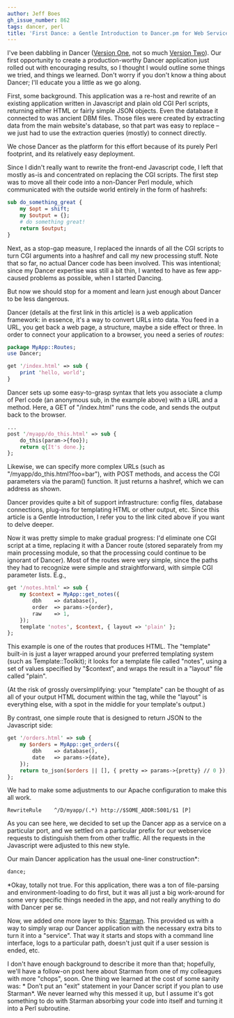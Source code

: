 ```yaml
---
author: Jeff Boes
gh_issue_number: 862
tags: dancer, perl
title: 'First Dance: a Gentle Introduction to Dancer.pm for Web Services'
---
```




I've been dabbling in Dancer ([Version One](http://search.cpan.org/~yanick/Dancer-1.3118/lib/Dancer.pm), not so much [Version Two](http://search.cpan.org/~sukria/Dancer2-0.10/lib/Dancer2.pm)). Our first opportunity to create a production-worthy Dancer application just rolled out with encouraging results, so I thought I would outline some things we tried, and things we learned.  Don't worry if you don't know a thing about Dancer; I'll educate you a little as we go along.

First, some background. This application was a re-host and rewrite of an existing application written in Javascript and plain old CGI Perl scripts, returning either HTML or fairly simple JSON objects. Even the database it connected to was ancient DBM files. Those files were created by extracting data from the main website's database, so that part was easy to replace – we just had to use the extraction queries (mostly) to connect directly.

We chose Dancer as the platform for this effort because of its purely Perl footprint, and its relatively easy deployment.

Since I didn't really want to rewrite the front-end Javascript code, I left that mostly as-is and concentrated on replacing the CGI scripts. The first step was to move all their code into a non-Dancer Perl module, which communicated with the outside world entirely in the form of hashrefs:

```perl
sub do_something_great {
    my $opt = shift;
    my $output = {};
    # do something great!
    return $output;
}
```

Next, as a stop-gap measure, I replaced the innards of all the CGI scripts to turn CGI arguments into a hashref and call my new processing stuff. Note that so far, no actual Dancer code has been involved. This was intentional; since my Dancer expertise was still a bit thin, I wanted to have as few app-caused problems as possible, when I started Dancing.

But now we should stop for a moment and learn just enough about Dancer to be less dangerous.

Dancer (details at the first link in this article) is a web application framework: in essence, it's a way to convert URLs into data. You feed in a URL, you get back a web page, a structure, maybe a side effect or three. In order to connect your application to a browser, you need a series of *routes*:

```perl
package MyApp::Routes;
use Dancer;

get '/index.html' => sub {
    print 'hello, world';
}
```

Dancer sets up some easy-to-grasp syntax that lets you associate a clump of Perl code (an anonymous sub, in the example above) with a URL and a method. Here, a GET of "/index.html" runs the code, and sends the output back to the browser.

```perl
...
post '/myapp/do_this.html' => sub {
    do_this(param->{foo});
    return q{It's done.};
};
```

Likewise, we can specify more complex URLs (such as "/myapp/do_this.html?foo=bar"), with POST methods, and access the CGI parameters via the param() function. It just returns a hashref, which we can address as shown.

Dancer provides quite a bit of support infrastructure: config files, database connections, plug-ins for templating HTML or other output, etc. Since this article is a Gentle Introduction, I refer you to the link cited above if you want to delve deeper.

Now it was pretty simple to make gradual progress: I'd eliminate one CGI script at a time, replacing it with a Dancer route (stored separately from my main processing module, so that the processing could continue to be ignorant of Dancer). Most of the routes were very simple, since the paths they had to recognize were simple and straightforward, with simple CGI parameter lists. E.g.,

```perl
get '/notes.html' => sub {
    my $context = MyApp::get_notes({
        dbh    => database(),
        order  => params->{order},
        raw    => 1,
    });
    template 'notes', $context, { layout => 'plain' };
};
```

This example is one of the routes that produces HTML. The "template" built-in is just a layer wrapped around your preferred templating system (such as Template::Toolkit); it looks for a template file called "notes", using a set of values specified by "$context", and wraps the result in a "layout" file called "plain".

(At the risk of grossly oversimplifying: your "template" can be thought of as all of your output HTML document within the <body> tag, while the "layout" is everything else, with a spot in the middle for your template's output.)

By contrast, one simple route that is designed to return JSON to the Javascript side:

```perl
get '/orders.html' => sub {
    my $orders = MyApp::get_orders({
        dbh    => database(),
        date   => params->{date},
    });
    return to_json($orders || [], { pretty => params->{pretty} // 0 });
};
```

We had to make some adjustments to our Apache configuration to make this all work.

```
RewriteRule    ^/D/myapp/(.*) http://$SOME_ADDR:5001/$1 [P]
```

As you can see here, we decided to set up the Dancer app as a service on a particular port, and we settled on a particular prefix for our webservice requests to distinguish them from other traffic. All the requests in the Javascript were adjusted to this new style.

Our main Dancer application has the usual one-liner construction*:

```perl
dance;
```

*Okay, totally not true. For this application, there was a ton of file-parsing and environment-loading to do first, but it was all just a big work-around for some very specific things needed in the app, and not really anything to do with Dancer per se.

Now, we added one more layer to this: [Starman](http://search.cpan.org/~miyagawa/Starman-0.4008/script/starman). This provided us with a way to simply wrap our Dancer application with the necessary extra bits to turn it into a "service". That way it starts and stops with a command line interface, logs to a particular path, doesn't just quit if a user session is ended, etc.

I don't have enough background to describe it more than that; hopefully, we'll have a follow-on post here about Starman from one of my colleagues with more "chops", soon.  One thing we learned at the cost of some sanity was: * Don't put an "exit" statement in your Dancer script if you plan to use Starman*. We never learned why this messed it up, but I assume it's got something to do with Starman absorbing your code into itself and turning it into a Perl subroutine.


